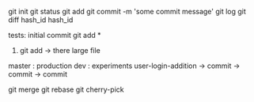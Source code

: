 git init
git status 
git add 
git commit -m 'some commit message'
git log 
git diff hash_id hash_id 

tests: 
initial commit 
git add *

1. git add -> there large file

master : production
dev : experiments 
user-login-addition -> commit -> commit -> commit 

git merge 
git rebase
git cherry-pick